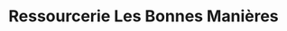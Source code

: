 ---
title: "Ressourcerie Les Bonnes Manières"
url: /blois/ressourcerie-les-bonnes-manieres/
shop: Gebrauchtwaren
---